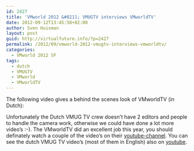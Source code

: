 ```yaml
---
id: 2427
title: 'VMworld 2012 &#8211; VMUGTV interviews VMworldTV'
date: 2012-09-12T13:45:58+02:00
author: Sven Huisman
layout: post
guid: http://virtualfuture.info/?p=2427
permalink: /2012/09/vmworld-2012-vmugtv-interviews-vmworldtv/
categories:
  - VMworld 2012 SF
tags:
  - dutch
  - VMUGTV
  - VMworld
  - VMworldTV
---
```

The following video gives a behind the scenes look of VMworldTV (in Dutch):



Unfortunately the Dutch VMUG TV crew doesn&#8217;t have 2 editors and people to handle the camera work, otherwise we could have done a lot more video&#8217;s :-). The VMworldTV did an excellent job this year, you should definately watch a couple of the video&#8217;s on their <a title="VMworldTV" href="http://www.youtube.com/user/vmworldtv" target="_blank">youtube-channel</a>. You can see the dutch VMUG TV video&#8217;s (most of them in English) also on <a title="Dutch VMUG TV" href="http://www.youtube.com/user/dutchvmug" target="_blank">youtube</a>.